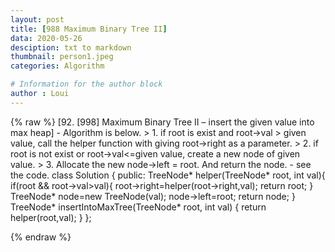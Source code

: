 ```yaml
---
layout: post
title: [988 Maximum Binary Tree II]
data: 2020-05-26
desciption: txt to markdown
thumbnail: person1.jpeg
categories: Algorithm

# Information for the author block
author : Loui
---
```


{% raw %}
	﻿[92. [998] Maximum Binary Tree II – insert the given value into max heap]
	- Algorithm is below.
	> 1. if root is exist and root->val > given value, call the helper function with giving root->right as a parameter.
	> 2. if root is not exist or root->val<=given value, create a new node of given value.
	> 3. Allocate the new node->left = root. And return the node.
	- see the code.
	class Solution {
	public:
	    TreeNode* helper(TreeNode* root, int val){
	        if(root && root->val>val){
	            root->right=helper(root->right,val);
	            return root;
	        }
	        TreeNode* node=new TreeNode(val);
	        node->left=root;
	        return node;
	    }
	    TreeNode* insertIntoMaxTree(TreeNode* root, int val) {
	        return helper(root,val);
	    }
	};
	
{% endraw %}
